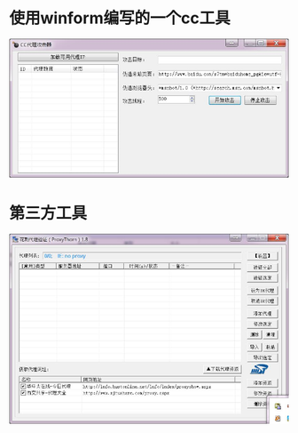 # 使用winform编写的一个cc工具
![image](ReadMeSource/winform_cc.jpg)
# 第三方工具
![image](ReadMeSource/huacicheck.jpg)